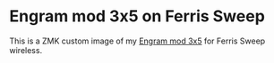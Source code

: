 # Engram mod 3x5 on Ferris Sweep

This is a ZMK custom image of my [Engram mod 3x5](https://github.com/shnarazk/engram/tree/extensions/mod-3x5) for Ferris Sweep wireless.
